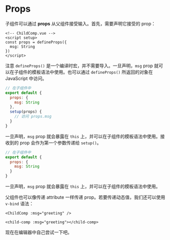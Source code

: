 # Props

子组件可以通过 **props** 从父组件接受输入。首先，需要声明它接受的 prop：

<div class="composition-api">
<div class="sfc">

```vue
<!-- ChildComp.vue -->
<script setup>
const props = defineProps({
  msg: String
})
</script>
```

注意 `defineProps()` 是一个编译时宏，并不需要导入。一旦声明，`msg` prop 就可以在子组件的模板语法中使用。也可以通过 `defineProps()` 所返回的对象在 JavaScript 中访问。

</div>

<div class="html">

```js
// 在子组件中
export default {
  props: {
    msg: String
  },
  setup(props) {
    // 访问 props.msg
  }
}
```

一旦声明，`msg` prop 就会暴露在 `this` 上，并可以在子组件的模板语法中使用。接收到的 prop 会作为第一个参数传递给 `setup()`。

</div>

</div>

<div class="options-api">

```js
// 在子组件中
export default {
  props: {
    msg: String
  }
}
```

一旦声明，`msg` prop 就会暴露在 `this` 上，并可以在子组件的模板语法中使用。

</div>

父组件也可以像传递 attribute 一样传递 prop。若要传递动态值，我们还可以使用 `v-bind` 语法：

<div class="sfc">

```vue-html
<ChildComp :msg="greeting" />
```

</div>
<div class="html">

```vue-html
<child-comp :msg="greeting"></child-comp>
```

</div>

现在在编辑器中自己尝试一下吧。
